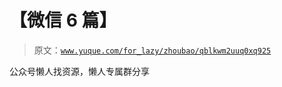 # 【微信 6 篇】

> 原文：[`www.yuque.com/for_lazy/zhoubao/qblkwm2uuq0xq925`](https://www.yuque.com/for_lazy/zhoubao/qblkwm2uuq0xq925)

公众号懒人找资源，懒人专属群分享